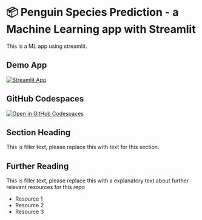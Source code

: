 # 📦 Penguin Species Prediction - a Machine Learning app with Streamlit

This is a ML app using streamlit.

## Demo App

[![Streamlit App](https://static.streamlit.io/badges/streamlit_badge_black_white.svg)](https://rev-ml.streamlit.app/)

## GitHub Codespaces

[![Open in GitHub Codespaces](https://github.com/codespaces/badge.svg)](https://codespaces.new/streamlit/app-starter-kit?quickstart=1)

## Section Heading

This is filler text, please replace this with text for this section.

## Further Reading

This is filler text, please replace this with a explanatory text about further relevant resources for this repo
- Resource 1
- Resource 2
- Resource 3
